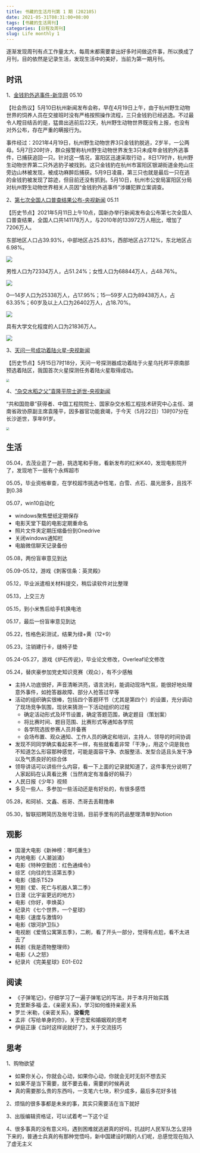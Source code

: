 ```yaml
---
title: 书藏的生活月刊第 1 期 (202105)
date: 2021-05-31T08:31:00+08:00
tags: [书藏的生活周刊]
categories: [日程及周刊]
slug: Life monthly 1
---
```


逐渐发现周刊有点工作量太大，每周末都需要拿出好多时间做这件事，所以换成了月刊，目的依然是记录生活，发现生活中的美好，当前为第一期月刊。

<!--more-->

## 时讯

1、[金钱豹外逃事件-新华网](http://www.xinhuanet.com/legal/2021-05/11/c_1127432220.htm) 05.10

【社会热议】5月10日杭州新闻发布会称，早在4月19日上午，由于杭州野生动物世界的饲养人员在交接班时没有严格按照操作流程，三只金钱豹已经逃逸。不过最令人瞠目结舌的是，猛兽出逃前后22天，杭州野生动物世界既没有上报，也没有对外公布，存在严重的瞒报行为。

事件经过：2021年4月19日，杭州野生动物世界3只金钱豹脱逃，2岁半，一公两母。5月7日20时许，群众报警称杭州野生动物世界发生3只未成年金钱豹外逃事件，已捕获追回一只。针对这一情况，富阳区迅速采取行动 。8日17时许，杭州野生动物世界第二只外逃豹子被找到。这只金钱豹在杭州市富阳区银湖街道金苑山庄旁边山林被发现，被成功麻醉后捕获。5月9日凌晨，第三只也就是最后一只在逃的金钱豹被发现了踪迹，但目前还没有抓到。5月10日，杭州市公安局富阳区分局对杭州野生动物世界相关人员因“金钱豹外逃事件”涉嫌犯罪立案调查。

2、[第七次全国人口普查结果公布-央视新闻](http://api.cportal.cctv.com/api/newsInsert/ywnr.html?id=ArtiGhuT8SfKgM79GUL5f6Kz210511&preview=1&version=809&version=810&allow_comment=1&allow_comment=1) 05.11

【历史节点】2021年5月11日上午10点，国新办举行新闻发布会公布第七次全国人口普查结果，全国人口共141178万人，与2010年的133972万人相比，增加了7206万人。

东部地区人口占39.93%，中部地区占25.83%，西部地区占27.12%，东北地区占6.98%。

![](http://www.xinhuanet.com/2021-05/11/1127433978_16207390323961n.png)

男性人口为72334万人，占51.24%；女性人口为68844万人，占48.76%。

![](http://www.xinhuanet.com/2021-05/11/1127433978_16207390323951n.png)

0—14岁人口为25338万人，占17.95%；15—59岁人口为89438万人，占63.35%；60岁及以上人口为26402万人，占18.70%。

![](http://www.xinhuanet.com/2021-05/11/1127433978_16207390323881n.png)

具有大学文化程度的人口为21836万人。

![](http://www.xinhuanet.com/2021-05/11/1127433978_16207390323861n.png)

3、[天问一号成功着陆火星-央视新闻](http://api.cportal.cctv.com/api/newsInsert/ywnr.html?id=ArtiaQiJSrXL7JZY5UDkSFau210515&preview=1&version=809&version=810&allow_comment=1&allow_comment=1)

【历史节点】5月15日7时18分，天问一号探测器成功着陆于火星乌托邦平原南部预选着陆区，我国首次火星探测任务着陆火星取得成功。

<img src="https://th.bing.com/th/id/Rbf8d779a13b40ddc97f7dd5db80bdf4f?rik=oWvBoDlgzvqtHQ&riu=http%3a%2f%2fpic311.nipic.com%2ffile%2f20200725%2f26794041_160352821030_2.jpg&ehk=kVy5GK%2brym%2fZmSmtuo6tSfzSDGP%2fX734ZOsgdZBRO0M%3d&risl=&pid=ImgRaw" style="zoom:50%;" />

4、[“杂交水稻之父”袁隆平院士逝世-央视新闻](http://m.news.cctv.com/2021/05/22/ARTI8Bq14tAAR5TA2T41JsK9210522.shtml)

“共和国勋章”获得者、中国工程院院士、国家杂交水稻工程技术研究中心主任、湖南省政协原副主席袁隆平，因多器官功能衰竭，于今天（5月22日）13时07分在长沙逝世，享年91岁。

<img src="http://p1.img.cctvpic.com/cportal/cnews-yz/img/2021/05/22/0aa25982308649e7a9ad121cc3448cbf_16x9.jpg" style="zoom:50%;" />

## 生活

05.04，去茂业逛了一趟，挑选笔和手账，看新发布的红米K40，发现电影院开了，发现地下一层有个永辉超市

05.05，毕业资格审查，在学校超市挑选中性笔，白雪、点石、晨光居多，且找不到0.38

05.07，win10自动化

- windows聚焦壁纸定期保存
- 电影天堂下载的电影定期重命名
- 照片文件夹定期压缩备份到Onedrive
- 关闭windows通知栏
- 电脑微信聊天记录备份

05.08，两份盲审意见到达

05.09-05.12，游戏《刺客信条：英灵殿》

05.12，毕业派遣相关材料提交，稍后读软件对比整理

05.13，上交三方

05.15，到小米售后给手机换电池

05.17，最后一份盲审意见到达

05.22，性格色彩测试，结果为绿+黄（12+9）

05.23，注销建行卡，缝椅子垫

05.24-05.27，游戏《炉石传说》，毕业论文修改，Overleaf论文修改

05.24，替庆豪参加党史知识竞赛（观众），有不少感触

- 主持人功底很好，声音清晰洪亮，语言流利，能调动现场气氛，能很好地处理意外事件，如抢答器故障、部分人抢答过早等
- 活动的组织确实很棒，包括四个答题环节（尤其是第四个）的设置，充分调动了现场竞争氛围，现状来猜测一下活动组织的过程
  - 确定活动形式及环节设置，确定答题范围，确定题目（策划案）
  - 将比赛时间、题目范围、比赛形式等通知各学院
  - 各学院选拔参赛人员并备赛
  - 会场布置、观众通知、工作人员的确定和培训，主持人、领导的时间协调
- 发现不同同学确实看起来不一样，有些就看着非常「干净」，用这个词是我也不知道怎么形容那种感觉，可能是面容干净、衣服整洁、发型合适且头发干净以及气质良好的综合体
- 领导讲话可以讲些什么内容，看一下上面的记录就知道了，这件事充分说明了人家起码在认真看比赛（当然肯定有准备好的稿子）
- 人民日报《少年》视频
- 多见一些人、多参加一些活动还是有好处的，有很多感悟

05.28，和珂祯、文鑫、栋哥、杰哥去丢鞋撸串

05.30，智联招聘简历及账号注销，目前手里有的药品整理清单到Notion

## 观影

- 国漫大电影《新神榜：哪吒重生》
- 内地电影《人潮汹涌》
- 电影《特种空勤团：红色通缉令》
- 综艺《向往的生活第五季》
- 电影《猎杀T52》
- 短剧《爱、死亡与机器人第二季》
- 日漫《比宇宙更远的地方》
- 电影《你好，李焕英》
- 纪录片《七个世界，一个星球》
- 电影《速度与激情9》
- 电影《银河护卫队》
- 电视剧《爱情公寓第五季》，二刷，看了开头一部分，觉得有点尬，看不太进去了
- 韩剧《我是遗物整理师》
- 电影《人之怒》
- 纪录片《完美星球》E01-E02

## 阅读

- 《子弹笔记》，仔细学习了一遍子弹笔记的写法，并于本月开始实践
- 克里斯多福·孟，《亲密关系》，学习如何维持亲密关系
- 罗兰·米勒，《亲密关系》，**没看完**
- 孟非《写给单身的你》，关于恋爱和婚姻观的思考
- 伊庭正康《当时这样说就好了》，关于交流技巧

## 思考

1、购物欲望

- 如果你关心，你就会心动，如果你心动，你就会无时无刻不想去买
- 如果不是当下需要，就不要去看，需要的时候再说
- 真的需要那么贵的东西吗，一支笔六七块，积少成多，最后多花好多钱

2、烦恼的很多事都是未来的事，其实只需要活在当下就好

3、﻿出版编辑资格证，可以试着考一下这个证

4、很多事真的没有意义吗，遇到困难就逃避真的好吗，抗战时人民军队怎么坚持下来的，普通士兵真的有那种觉悟吗，新中国建设时期的人们呢，总感觉现在陷入了虚无主义











